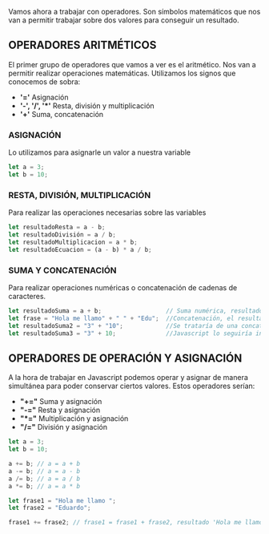 Vamos ahora a trabajar con operadores. Son símbolos matemáticos que nos van a permitir trabajar sobre dos valores para conseguir un resultado.

## OPERADORES ARITMÉTICOS

El primer grupo de operadores que vamos a ver es el aritmético.
Nos van a permitir realizar operaciones matemáticas. Utilizamos los signos que conocemos de sobra:

- **'='** Asignación
- **'-', '/', '*'** Resta, división y multiplicación
- **'+'** Suma, concatenación

### ASIGNACIÓN

Lo utilizamos para asignarle un valor a nuestra variable

```js
let a = 3;
let b = 10;
```

### RESTA, DIVISIÓN, MULTIPLICACIÓN

Para realizar las operaciones necesarias sobre las variables

```js
let resultadoResta = a - b;
let resultadoDivisión = a / b;
let resultadoMultiplicacion = a * b;
let resultadoEcuacion = (a - b) * a / b;
```

### SUMA Y CONCATENACIÓN

Para realizar operaciones numéricas o concatenación de cadenas de caracteres.

```js
let resultadoSuma = a + b;                  // Suma numérica, resultado 13
let frase = "Hola me llamo" + " " + "Edu";  //Concatenación, el resultado sería la cadena 'Hola me llamo Edu'
let resultadoSuma2 = "3" + "10";            //Se trataría de una concatenación, el resultado sería 310
let resultadoSuma3 = "3" + 10;              //Javascript lo seguiría interpretando como cadena, resultado 310
```

## OPERADORES DE OPERACIÓN Y ASIGNACIÓN

A la hora de trabajar en Javascript podemos operar y asignar de manera simultánea para poder conservar ciertos valores. Estos operadores serían:

- **"+="** Suma y asignación
- **"-="** Resta y asignación
- **"*="** Multiplicación y asignación
- **"/="** División y asignación

```js
let a = 3;
let b = 10;

a += b; // a = a + b
a -= b; // a = a - b
a /= b; // a = a / b
a *= b; // a = a * b

let frase1 = "Hola me llamo ";
let frase2 = "Eduardo";

frase1 += frase2; // frase1 = frase1 + frase2, resultado 'Hola me llamo Eduardo'
```

